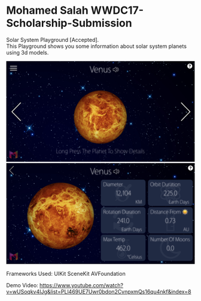 # Mohamed Salah WWDC17-Scholarship-Submission
Solar System Playground [Accepted].  
This Playground shows you some information about solar system planets using 3d models.

![screenshot1](screenshot1.png)
![screenshot2](screenshot2.png)

Frameworks Used:
UIKit
SceneKit
AVFoundation

Demo Video: https://www.youtube.com/watch?v=wUSoqkv4IJg&list=PLl469UE7Uwr0bdon2CvnpxmQs16qu4nkf&index=8
